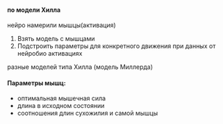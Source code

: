 #### по модели Хилла


нейро намерили мышцы(активация)

1) Взять модель с мышцами 
2) Подстроить параметры для конкретного движения при данных от нейробио активациях

разные моделей типа Хилла (модель Миллерда)

#### Параметры мышц:
 - оптимальная мышечная сила
 - длина в исходном состоянии
 - соотношения длин сухожилия и самой мышцы